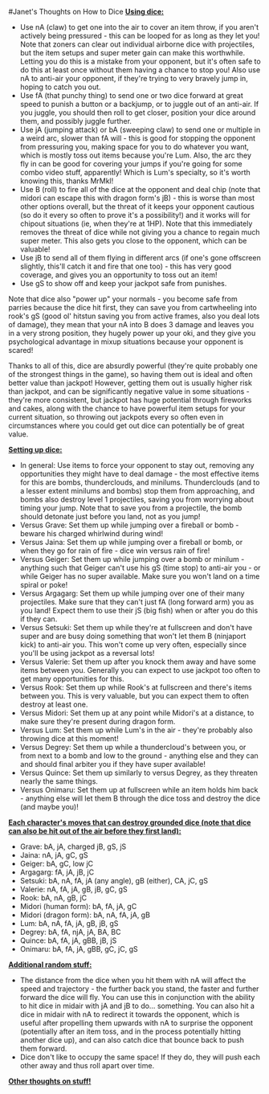 #Janet's Thoughts on How to Dice
<a href="#use-dice" name="use-dice">**Using dice:**</a>

* Use nA (claw) to get one into the air to cover an item throw, if you aren't actively being pressured - this can be looped for as long as they let you! Note that zoners can clear out individual airborne dice with projectiles, but the item setups and super meter gain can make this worthwhile. Letting you do this is a mistake from your opponent, but it's often safe to do this at least once without them having a chance to stop you! Also use nA to anti-air your opponent, if they're trying to very bravely jump in, hoping to catch you out.
* Use fA (that punchy thing) to send one or two dice forward at great speed to punish a button or a backjump, or to juggle out of an anti-air. If you juggle, you should then roll to get closer, position your dice around them, and possibly juggle further.
* Use jA (jumping attack) or bA (sweeping claw) to send one or multiple in a weird arc, slower than fA will - this is good for stopping the opponent from pressuring you, making space for you to do whatever you want, which is mostly toss out items because you're Lum. Also, the arc they fly in can be good for covering your jumps if you're going for some combo video stuff, apparently! Which is Lum's specialty, so it's worth knowing this, thanks MrMkl!
* Use B (roll) to fire all of the dice at the opponent and deal chip (note that midori can escape this with dragon form's jB) - this is worse than most other options overall, but the threat of it keeps your opponent cautious (so do it every so often to prove it's a possibility!) and it works will for chipout situations (ie, when they're at 1HP). Note that this immediately removes the threat of dice while not giving you a chance to regain much super meter. This also gets you close to the opponent, which can be valuable!
* Use jB to send all of them flying in different arcs (if one's gone offscreen slightly, this'll catch it and fire that one too) - this has very good coverage, and gives you an opportunity to toss out an item!
* Use gS to show off and keep your jackpot safe from punishes.

Note that dice also "power up" your normals - you become safe from parries because the dice hit first, they can save you from cartwheeling into rook's gS (good ol' hitstun saving you from active frames, also you deal lots of damage), they mean that your nA into B does 3 damage and leaves you in a very strong position, they hugely power up your oki, and they give you psychological advantage in mixup situations because your opponent is scared!

Thanks to all of this, dice are absurdly powerful (they're quite probably one of the strongest things in the game), so having them out is ideal and often better value than jackpot! However, getting them out is usually higher risk than jackpot, and can be significantly negative value in some situations - they're more consistent, but jackpot has huge potential through fireworks and cakes, along with the chance to have powerful item setups for your current situation, so throwing out jackpots every so often even in circumstances where you could get out dice can potentially be of great value.

<a href="#setup" name="setup">**Setting up dice:**</a>

* In general: Use items to force your opponent to stay out, removing any opportunities they might have to deal damage - the most effective items for this are bombs, thunderclouds, and minilums. Thunderclouds (and to a lesser extent minilums and bombs) stop them from approaching, and bombs also destroy level 1 projectiles, saving you from worrying about timing your jump. Note that to save you from a projectile, the bomb should detonate just before you land, not as you jump!
* Versus Grave: Set them up while jumping over a fireball or bomb - beware his charged whirlwind during wind!
* Versus Jaina: Set them up while jumping over a fireball or bomb, or when they go for rain of fire - dice win versus rain of fire!
* Versus Geiger: Set them up while jumping over a bomb or minilum - anything such that Geiger can't use his gS (time stop) to anti-air you - or while Geiger has no super available. Make sure you won't land on a time spiral or poke!
* Versus Argagarg: Set them up while jumping over one of their many projectiles. Make sure that they can't just fA (long forward arm) you as you land! Expect them to use their jS (big fish) when or after you do this if they can.
* Versus Setsuki: Set them up while they're at fullscreen and don't have super and are busy doing something that won't let them B (ninjaport kick) to anti-air you. This won't come up very often, especially since you'll be using jackpot as a reversal lots!
* Versus Valerie: Set them up after you knock them away and have some items between you. Generally you can expect to use jackpot too often to get many opportunities for this.
* Versus Rook: Set them up while Rook's at fullscreen and there's items between you. This is very valuable, but you can expect them to often destroy at least one.
* Versus Midori: Set them up at any point while Midori's at a distance, to make sure they're present during dragon form.
* Versus Lum: Set them up while Lum's in the air - they're probably also throwing dice at this moment!
* Versus Degrey: Set them up while a thundercloud's between you, or from next to a bomb and low to the ground - anything else and they can and should final arbiter you if they have super available!
* Versus Quince: Set them up similarly to versus Degrey, as they threaten nearly the same things.
* Versus Onimaru: Set them up at fullscreen while an item holds him back - anything else will let them B through the dice toss and destroy the dice (and maybe you)!

<a href="#destroy" name="destroy">**Each character's moves that can destroy grounded dice (note that dice can also be hit out of the air before they first land):**</a>

* Grave: bA, jA, charged jB, gS, jS
* Jaina: nA, jA, gC, gS
* Geiger: bA, gC, low jC
* Argagarg: fA, jA, jB, jC
* Setsuki: bA, nA, fA, jA (any angle), gB (either), CA, jC, gS
* Valerie: nA, fA, jA, gB, jB, gC, gS
* Rook: bA, nA, gB, jC
* Midori (human form): bA, fA, jA, gC
* Midori (dragon form): bA, nA, fA, jA, gB
* Lum: bA, nA, fA, jA, gB, jB, gS
* Degrey: bA, fA, njA, jA, BA, BC
* Quince: bA, fA, jA, gBB, jB, jS
* Onimaru: bA, fA, jA, gBB, gC, jC, gS

<a href="#notes" name="notes">**Additional random stuff:**</a>

* The distance from the dice when you hit them with nA will affect the speed and trajectory - the further back you stand, the faster and further forward the dice will fly. You can use this in conjunction with the ability to hit dice in midair with jA and jB to do… something. You can also hit a dice in midair with nA to redirect it towards the opponent, which is useful after propelling them upwards with nA to surprise the opponent (potentially after an item toss, and in the process potentially hitting another dice up), and can also catch dice that bounce back to push them forward.
* Dice don't like to occupy the same space! If they do, they will push each other away and thus roll apart over time.

**[Other thoughts on stuff!](/thoughts)**
